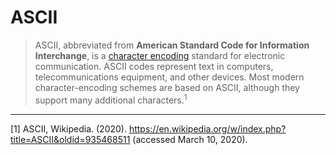# ASCII

> ASCII, abbreviated from **American Standard Code for Information Interchange**, is a [character encoding][concept-encoding] standard for electronic communication. ASCII codes represent text in computers, telecommunications equipment, and other devices. Most modern character-encoding schemes are based on ASCII, although they support many additional characters.<sup>1</sup>

---

[1] ASCII, Wikipedia. (2020). https://en.wikipedia.org/w/index.php?title=ASCII&oldid=935468511 (accessed March 10, 2020).

[concept-encoding]: ./character_encoding.md

